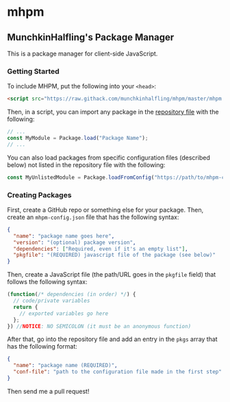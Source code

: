 # mhpm
## MunchkinHalfling's Package Manager
This is a package manager for client-side JavaScript.
### Getting Started
To include MHPM, put the following into your `<head>`:
```html
<script src="https://raw.githack.com/munchkinhalfling/mhpm/master/mhpm.js"></script>
```
Then, in a script, you can import any package in the [repository file](https://github.com/munchkinhalfling/mhpm/blob/master/repository.json) with the following:
```js
// ...
const MyModule = Package.load("Package Name");
// ...
```
You can also load packages from specific configuration files (described below) not listed in the repository file with the following:
```js
const MyUnlistedModule = Package.loadFromConfig("https://path/to/mhpm-config.json");
```
### Creating Packages
First, create a GitHub repo or something else for your package. Then, create an `mhpm-config.json` file that has the following syntax:
```json
{
  "name": "package name goes here",
  "version": "(optional) package version",
  "dependencies": ["Required, even if it's an empty list"],
  "pkgfile": "(REQUIRED) javascript file of the package (see below)"
}
```
Then, create a JavaScript file (the path/URL goes in the `pkgfile` field) that follows the following syntax:
```js
(function(/* dependencies (in order) */) {
  // code/private variables
  return {
    // exported variables go here
  };
}) //NOTICE: NO SEMICOLON (it must be an anonymous function)
```
After that, go into the repository file and add an entry in the `pkgs` array that has the following format:
```json
{
  "name": "package name (REQUIRED)",
  "conf-file": "path to the configuration file made in the first step"
}
```
Then send me a pull request!
